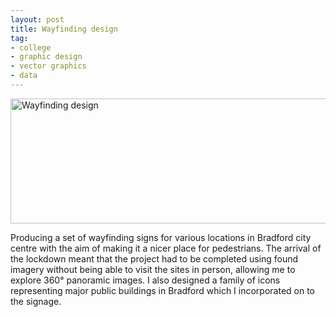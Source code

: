 ```yaml
---
layout: post
title: Wayfinding design
tag:
- college
- graphic design
- vector graphics
- data
---
```


<img src="https://bradleysans.uk/projects/wayfinding/roundabout.png" height="200px" width="600px" alt="Wayfinding design" class="featureImage">
                    <p>Producing a set of wayfinding signs for various locations in Bradford city centre with the aim of making it a nicer place for pedestrians. The arrival of the lockdown meant that the project had to be completed using found imagery without being able to visit the sites in person, allowing me to explore 360° panoramic images. I also designed a family of icons representing major public buildings in Bradford which I incorporated on to the signage.</p>
